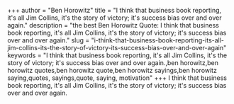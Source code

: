 +++
author = "Ben Horowitz"
title = "I think that business book reporting, it's all Jim Collins, it's the story of victory; it's success bias over and over again."
description = "the best Ben Horowitz Quote: I think that business book reporting, it's all Jim Collins, it's the story of victory; it's success bias over and over again."
slug = "i-think-that-business-book-reporting-its-all-jim-collins-its-the-story-of-victory-its-success-bias-over-and-over-again"
keywords = "I think that business book reporting, it's all Jim Collins, it's the story of victory; it's success bias over and over again.,ben horowitz,ben horowitz quotes,ben horowitz quote,ben horowitz sayings,ben horowitz saying,quotes, sayings,quote, saying, motivation"
+++
I think that business book reporting, it's all Jim Collins, it's the story of victory; it's success bias over and over again.
